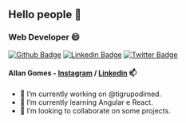## Hello people 👋

### Web Developer 😄


[![Github Badge](https://img.shields.io/badge/-Github-000?style=flat-square&logo=Github&logoColor=white&link=https://github.com/fagnerpsantos)](https://github.com/allanrsgomes)
[![Linkedin Badge](https://img.shields.io/badge/-LinkedIn-blue?style=flat-square&logo=Linkedin&logoColor=white&link=https://www.linkedin.com/in/allanrsgomes/)](https://www.linkedin.com/in/allanrsgomes/)
[![Twitter Badge](https://img.shields.io/badge/-Twitter-1ca0f1?style=flat-square&labelColor=1ca0f1&logo=twitter&logoColor=white&link=https://twitter.com/allanrsgomes)](https://twitter.com/allanrsgomes)

#### Allan Gomes - [Instagram](https://instagram.com/allanrsgomes) / [Linkedin](https://www.linkedin.com/in/allanrsgomes/) 📫  

- 🔭  I’m currently working on @tigrupodimed.
- 🌱  I’m currently learning Angular e React.
- 👯  I’m looking to collaborate on some projects.
